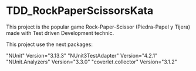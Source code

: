 # TDD_RockPaperScissorsKata

This project is the popular game Rock-Paper-Scissor (Piedra-Papel y Tijera) made with Test driven Development technic.

This project use the next packages:

"NUnit" Version="3.13.3" 
"NUnit3TestAdapter" Version="4.2.1"
"NUnit.Analyzers" Version="3.3.0"
"coverlet.collector" Version="3.1.2"
